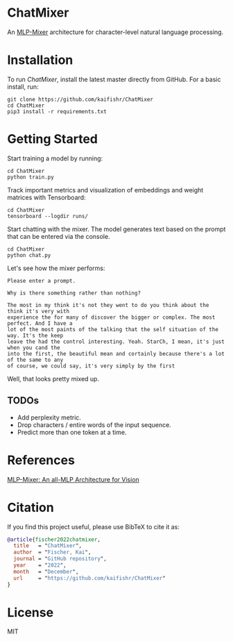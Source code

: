 # **ChatMixer**

An [MLP-Mixer](https://arxiv.org/abs/2105.01601) architecture for character-level natural language processing.


# Installation

To run *ChatMixer*, install the latest master directly from GitHub. For a basic install, run:

```console
git clone https://github.com/kaifishr/ChatMixer
cd ChatMixer 
pip3 install -r requirements.txt
```


# Getting Started

Start training a model by running:

```console
cd ChatMixer 
python train.py 
```

Track important metrics and visualization of embeddings and weight matrices with Tensorboard:

```console
cd ChatMixer 
tensorboard --logdir runs/
```

Start chatting with the mixer. The model generates text based on the prompt that can be entered via the console.

```console
cd ChatMixer 
python chat.py 
```

Let's see how the mixer performs:

```console
Please enter a prompt.

Why is there something rather than nothing?

The most in my think it's not they went to do you think about the think it's very with
experience the for many of discover the bigger or complex. The most perfect. And I have a 
lot of the most paints of the talking that the self situation of the way. It's the keep 
leave the had the control interesting. Yeah. StarCh, I mean, it's just when you cand the 
into the first, the beautiful mean and cortainly because there's a lot of the same to any 
of course, we could say, it's very simply by the first 
```
 
Well, that looks pretty mixed up.


## TODOs

- Add perplexity metric.
- Drop characters / entire words of the input sequence.
- Predict more than one token at a time.

# References

[MLP-Mixer: An all-MLP Architecture for Vision](https://arxiv.org/abs/2105.01601)


# Citation

If you find this project useful, please use BibTeX to cite it as:

```bibtex
@article{fischer2022chatmixer,
  title   = "ChatMixer",
  author  = "Fischer, Kai",
  journal = "GitHub repository",
  year    = "2022",
  month   = "December",
  url     = "https://github.com/kaifishr/ChatMixer"
}
```


# License

MIT